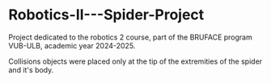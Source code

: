# Robotics-II---Spider-Project
Project dedicated to the robotics 2 course, part of the BRUFACE program VUB-ULB, academic year 2024-2025.

Collisions objects were placed only at the tip of the extremities of the spider and it's body.
